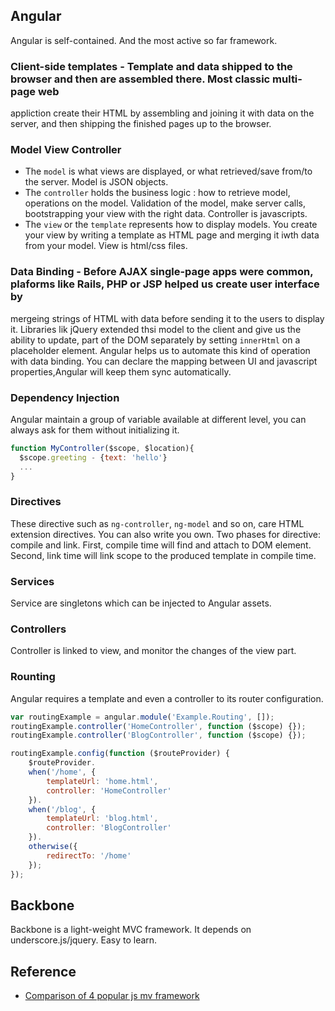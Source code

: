 ## Angular
Angular is self-contained. And the most active so far framework.

### Client-side templates - Template and data shipped to the browser and then are assembled there. Most classic multi-page web 
appliction create their HTML by assembling and joining it with data on the server, and then shipping the finished pages up to 
the browser.
### Model View Controller
* The `model` is what views are displayed, or what retrieved/save from/to the server. Model is JSON objects.
* The `controller` holds the business logic : how to retrieve model, operations on the model. Validation of the model, make
server calls, bootstrapping your view with the right data. Controller is javascripts.
* The `view` or the `template` represents how to display models. You create your view by writing a template as HTML page and merging it iwth data from your model. View is html/css files.
### Data Binding - Before AJAX single-page apps were common, plaforms like Rails, PHP or JSP helped us create user interface by
mergeing strings of HTML with data before sending it to the users to display it. Libraries lik jQuery extended thsi model to 
the client and give us the ability to update, part of the DOM separately by setting `innerHtml` on a placeholder element. Angular helps us to automate this kind of operation with data binding. You can declare the mapping between UI and javascript properties,Angular will keep them sync automatically.
### Dependency Injection
Angular maintain a group of variable available at different level, you can always ask for them without initializing it.
```javascript
function MyController($scope, $location){
  $scope.greeting - {text: 'hello'}
  ...
}
```
### Directives
These directive such as `ng-controller`, `ng-model` and so on, care HTML extension directives. You can also write you own.
Two phases for directive: compile and link. First, compile time will find and attach to DOM element. Second, link time will
link scope to the produced template in compile time.
### Services
Service are singletons which can be injected to Angular assets.
### Controllers
Controller is linked to view, and monitor the changes of the view part.
### Rounting
Angular requires a template and even a controller to its router configuration.
```javascript
var routingExample = angular.module('Example.Routing', []);
routingExample.controller('HomeController', function ($scope) {});
routingExample.controller('BlogController', function ($scope) {});

routingExample.config(function ($routeProvider) {
    $routeProvider.
    when('/home', {
        templateUrl: 'home.html',
        controller: 'HomeController'
    }).
    when('/blog', {
        templateUrl: 'blog.html',
        controller: 'BlogController'
    }).
    otherwise({
        redirectTo: '/home'
    });
});
```

## Backbone
Backbone is a light-weight MVC framework. It depends on underscore.js/jquery. Easy to learn.

## Reference
* [Comparison of 4 popular js mv framework](http://www.developereconomics.com/feature-comparison-of-4-popular-js-mv-frameworks/)
